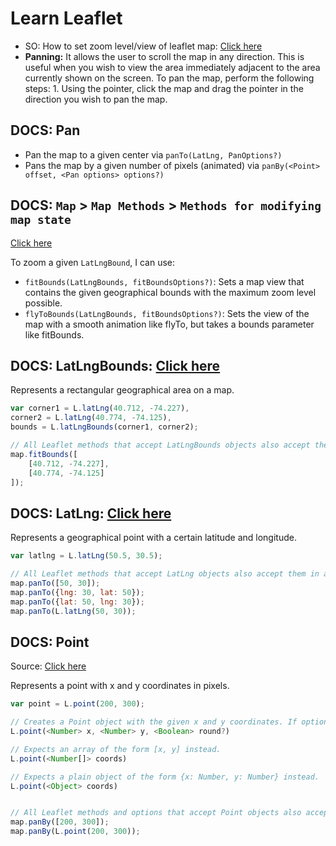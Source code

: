 # Learn Leaflet

- SO: How to set zoom level/view of leaflet map: [Click here](https://stackoverflow.com/questions/48450273/how-to-set-zoom-level-view-of-leaflet-map)
- **Panning:** It allows the user to scroll the map in any direction. This is useful when you wish to view the area immediately adjacent to the area currently shown on the screen. To pan the map, perform the following steps: 1. Using the pointer, click the map and drag the pointer in the direction you wish to pan the map.

## DOCS: Pan

- Pan the map to a given center via `panTo(LatLng, PanOptions?)`
- Pans the map by a given number of pixels (animated) via `panBy(<Point> offset, <Pan options> options?)`

## DOCS: `Map` > `Map Methods` > `Methods for modifying map state`

[Click here](https://leafletjs.com/reference.html#map-methods-for-modifying-map-state)

To zoom a given `LatLngBound`, I can use:

- `fitBounds(LatLngBounds, fitBoundsOptions?)`: Sets a map view that contains the given geographical bounds with the maximum zoom level possible.
- `flyToBounds(LatLngBounds, fitBoundsOptions?)`: Sets the view of the map with a smooth animation like flyTo, but takes a bounds parameter like fitBounds.

## DOCS: LatLngBounds: [Click here](https://leafletjs.com/reference.html#latlngbounds)

Represents a rectangular geographical area on a map.

```js
var corner1 = L.latLng(40.712, -74.227),
corner2 = L.latLng(40.774, -74.125),
bounds = L.latLngBounds(corner1, corner2);

// All Leaflet methods that accept LatLngBounds objects also accept them in a simple Array form (unless noted otherwise), so the bounds example above can be passed like this:
map.fitBounds([
    [40.712, -74.227],
    [40.774, -74.125]
]);
```

## DOCS: LatLng: [Click here](https://leafletjs.com/reference.html#latlng)

  Represents a geographical point with a certain latitude and longitude.

```js
var latlng = L.latLng(50.5, 30.5);

// All Leaflet methods that accept LatLng objects also accept them in a simple Array form and simple object form (unless noted otherwise), so these lines are equivalent:
map.panTo([50, 30]);
map.panTo({lng: 30, lat: 50});
map.panTo({lat: 50, lng: 30});
map.panTo(L.latLng(50, 30));
```

## DOCS: Point

Source: [Click here](https://leafletjs.com/reference.html#point)

Represents a point with x and y coordinates in pixels.

```ts
var point = L.point(200, 300);

// Creates a Point object with the given x and y coordinates. If optional round is set to true, rounds the x and y values.
L.point(<Number> x, <Number> y, <Boolean> round?)

// Expects an array of the form [x, y] instead.
L.point(<Number[]> coords)

// Expects a plain object of the form {x: Number, y: Number} instead.
L.point(<Object> coords)


// All Leaflet methods and options that accept Point objects also accept them in a simple Array form (unless noted otherwise), so these lines are equivalent:
map.panBy([200, 300]);
map.panBy(L.point(200, 300));
```
